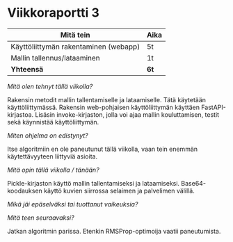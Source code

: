 # Viikkoraportti 3

| Mitä tein                             | Aika   |
| ------------------------------------- | ------ |
| Käyttöliittymän rakentaminen (webapp) | 5t     |
| Mallin tallennus/lataaminen           | 1t     |
| **Yhteensä**                          | **6t** |

_Mitä olen tehnyt tällä viikolla?_

Rakensin metodit mallin tallentamiselle ja lataamiselle. Tätä käytetään käyttöliittymässä.
Rakensin web-pohjaisen käyttöliittymän käyttäen FastAPI-kirjastoa. Lisäsin invoke-kirjaston, jolla voi ajaa mallin kouluttamisen, testit sekä käynnistää käyttöliittymän.

_Miten ohjelma on edistynyt?_

Itse algoritmiin en ole paneutunut tällä viikolla, vaan tein enemmän käytettävyyteen liittyviä asioita.

_Mitä opin tällä viikolla / tänään?_

Pickle-kirjaston käyttö mallin tallentamiseksi ja lataamiseksi. Base64-koodauksen käyttö kuvien siirrossa selaimen ja palvelimen välillä.

_Mikä jäi epäselväksi tai tuottanut vaikeuksia?_

_Mitä teen seuraavaksi?_

Jatkan algoritmin parissa. Etenkin RMSProp-optimoija vaatii paneutumista.
